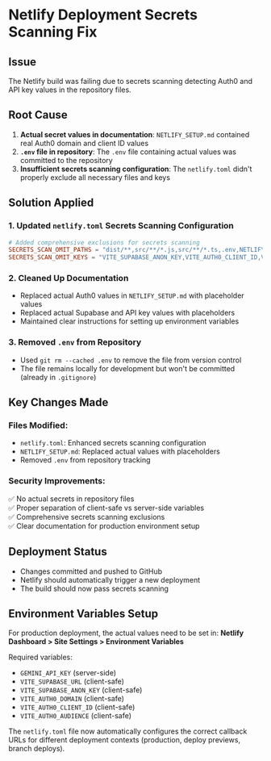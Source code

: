 # Netlify Deployment Secrets Scanning Fix

## Issue
The Netlify build was failing due to secrets scanning detecting Auth0 and API key values in the repository files.

## Root Cause
1. **Actual secret values in documentation**: `NETLIFY_SETUP.md` contained real Auth0 domain and client ID values
2. **`.env` file in repository**: The `.env` file containing actual values was committed to the repository
3. **Insufficient secrets scanning configuration**: The `netlify.toml` didn't properly exclude all necessary files and keys

## Solution Applied

### 1. Updated `netlify.toml` Secrets Scanning Configuration
```toml
# Added comprehensive exclusions for secrets scanning
SECRETS_SCAN_OMIT_PATHS = "dist/**,src/**/*.js,src/**/*.ts,.env,NETLIFY_SETUP.md"
SECRETS_SCAN_OMIT_KEYS = "VITE_SUPABASE_ANON_KEY,VITE_AUTH0_CLIENT_ID,VITE_AUTH0_DOMAIN,AUTH0_DOMAIN,AUTH0_CLIENT_ID"
```

### 2. Cleaned Up Documentation
- Replaced actual Auth0 values in `NETLIFY_SETUP.md` with placeholder values
- Replaced actual Supabase and API key values with placeholders
- Maintained clear instructions for setting up environment variables

### 3. Removed `.env` from Repository
- Used `git rm --cached .env` to remove the file from version control
- The file remains locally for development but won't be committed (already in `.gitignore`)

## Key Changes Made

### Files Modified:
- `netlify.toml`: Enhanced secrets scanning configuration
- `NETLIFY_SETUP.md`: Replaced actual values with placeholders
- Removed `.env` from repository tracking

### Security Improvements:
✅ No actual secrets in repository files  
✅ Proper separation of client-safe vs server-side variables  
✅ Comprehensive secrets scanning exclusions  
✅ Clear documentation for production environment setup  

## Deployment Status
- Changes committed and pushed to GitHub
- Netlify should automatically trigger a new deployment
- The build should now pass secrets scanning

## Environment Variables Setup
For production deployment, the actual values need to be set in:
**Netlify Dashboard > Site Settings > Environment Variables**

Required variables:
- `GEMINI_API_KEY` (server-side)
- `VITE_SUPABASE_URL` (client-safe)
- `VITE_SUPABASE_ANON_KEY` (client-safe)
- `VITE_AUTH0_DOMAIN` (client-safe)
- `VITE_AUTH0_CLIENT_ID` (client-safe)
- `VITE_AUTH0_AUDIENCE` (client-safe)

The `netlify.toml` file now automatically configures the correct callback URLs for different deployment contexts (production, deploy previews, branch deploys).
